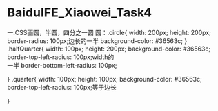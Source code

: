 # BaiduIFE_Xiaowei_Task4
一.CSS画圆，半圆，四分之一圆
圆：.circle{
  width: 200px;
			height: 200px;
			border-radius: 100px;边长的一半
      background-color: #36563c;
}
.halfQuarter{
width: 100px;
			height: 200px;
			background-color: #36563c;
			border-top-left-radius: 100px;width的			
一半
border-bottom-left-radius: 100px;

}
.quarter{
width: 100px;
			height: 100px;
			background-color: #36563c;
			border-top-left-radius: 100px;等于边长

}
